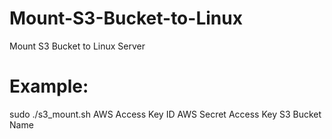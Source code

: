 # Mount-S3-Bucket-to-Linux
Mount S3 Bucket to Linux Server

# Example:
sudo ./s3_mount.sh AWS Access Key ID AWS Secret Access Key S3 Bucket Name
